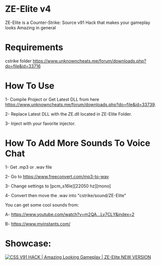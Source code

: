 # ZE-Elite v4
ZE-Elite is a Counter-Strike: Source v91 Hack that makes your gameplay looks Amazing in general

# Requirements
cstrike folder https://www.unknowncheats.me/forum/downloads.php?do=file&id=33716

# How To Use
1- Compile Project or Get Latest DLL from here https://www.unknowncheats.me/forum/downloads.php?do=file&id=33739.

2- Replace Latest DLL with the ZE.dll located in ZE-Elite Folder.

3- Inject with your favorite injector.

# How To Add More Sounds To Voice Chat
1- Get .mp3 or .wav file

2- Go to https://www.freeconvert.com/mp3-to-wav

3- Change settings to [pcm_s16le][22050 hz][mono]

4- Convert then move the .wav into "cstrike/sound/ZE-Elite"

You can get some cool sounds from:

A- https://www.youtube.com/watch?v=m2QA...Lv7CLY&index=2

B- https://www.myinstants.com/

# Showcase:

[![CSS V91 HACK | Amazing Looking Gameplay | ZE-Elite NEW VERSION](http://i.imgur.com/KUG72Ww.png)](https://www.youtube.com/watch?v=oVNlsJwOjwg "CSS V91 HACK | Amazing Looking Gameplay | ZE-Elite NEW VERSION")
